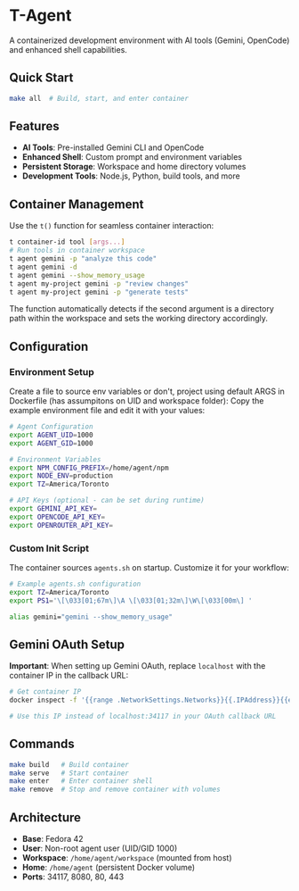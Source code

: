 # T-Agent

A containerized development environment with AI tools (Gemini, OpenCode) and enhanced shell capabilities.

## Quick Start

```bash
make all  # Build, start, and enter container
```

## Features

- **AI Tools**: Pre-installed Gemini CLI and OpenCode
- **Enhanced Shell**: Custom prompt and environment variables
- **Persistent Storage**: Workspace and home directory volumes
- **Development Tools**: Node.js, Python, build tools, and more

## Container Management

Use the `t()` function for seamless container interaction:

```bash
t container-id tool [args...]
# Run tools in container workspace
t agent gemini -p "analyze this code"
t agent gemini -d
t agent gemini --show_memory_usage
t agent my-project gemini -p "review changes"
t agent my-project gemini -p "generate tests"
```

The function automatically detects if the second argument is a directory path within the workspace and sets the working directory accordingly.

## Configuration

### Environment Setup

Create a file to source env variables or don't, project using default ARGS in Dockerfile (has assumpitons on UID and workspace folder):
Copy the example environment file and edit it with your values:

```bash
# Agent Configuration
export AGENT_UID=1000
export AGENT_GID=1000

# Environment Variables
export NPM_CONFIG_PREFIX=/home/agent/npm
export NODE_ENV=production
export TZ=America/Toronto

# API Keys (optional - can be set during runtime)
export GEMINI_API_KEY=
export OPENCODE_API_KEY=
export OPENROUTER_API_KEY=
```

### Custom Init Script

The container sources `agents.sh` on startup. Customize it for your workflow:

```bash
# Example agents.sh configuration
export TZ=America/Toronto
export PS1='\[\033[01;67m\]\A \[\033[01;32m\]\W\[\033[00m\] '

alias gemini="gemini --show_memory_usage"
```

## Gemini OAuth Setup

**Important**: When setting up Gemini OAuth, replace `localhost` with the container IP in the callback URL:

```bash
# Get container IP
docker inspect -f '{{range .NetworkSettings.Networks}}{{.IPAddress}}{{end}}' agent

# Use this IP instead of localhost:34117 in your OAuth callback URL
```

## Commands

```bash
make build   # Build container
make serve   # Start container
make enter   # Enter container shell
make remove  # Stop and remove container with volumes
```

## Architecture

- **Base**: Fedora 42
- **User**: Non-root agent user (UID/GID 1000)
- **Workspace**: `/home/agent/workspace` (mounted from host)
- **Home**: `/home/agent` (persistent Docker volume)
- **Ports**: 34117, 8080, 80, 443
